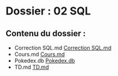 # Dossier : 02 SQL
 
 ## Contenu du dossier : 
- Correction SQL.md [Correction SQL.md](./Correction_SQL.md)
- Cours.md [Cours.md](./Cours.md)
- Pokedex.db [Pokedex.db](./Pokedex.db)
- TD.md [TD.md](./TD.md)
